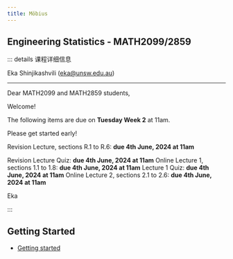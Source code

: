```yaml
---
title: Möbius
---
```


## Engineering Statistics - MATH2099/2859

::: details 课程详细信息

Eka Shinjikashvili (eka@unsw.edu.au)

  -------------------------------------------------------

Dear MATH2099 and MATH2859 students,

Welcome!

 

The following items are due on **Tuesday Week 2** at 11am.

Please get started early!

 

Revision Lecture, sections R.1 to R.6: **due 4th June, 2024 at 11am**

Revision Lecture Quiz: **due 4th June, 2024 at 11am**
Online Lecture 1, sections 1.1 to 1.8: **due 4th June, 2024 at 11am**
Lecture 1 Quiz: **due 4th June, 2024 at 11am**
Online Lecture 2, sections 2.1 to 2.6: **due 4th June, 2024 at 11am**
 

Eka

:::


## Getting Started

 * [Getting started](Getting_started)